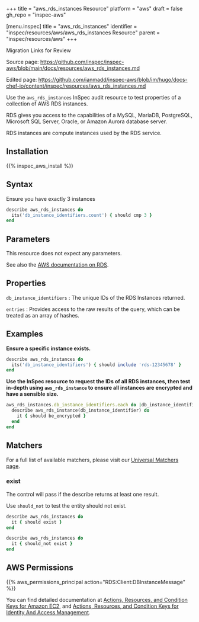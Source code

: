 +++
title = "aws_rds_instances Resource"
platform = "aws"
draft = false
gh_repo = "inspec-aws"

[menu.inspec]
title = "aws_rds_instances"
identifier = "inspec/resources/aws/aws_rds_instances Resource"
parent = "inspec/resources/aws"
+++

<div class="admonition-note">
<p class="admonition-note-title">Migration Links for Review</p>
<div class="admonition-note-text">
<p>Source page: <a href="https://github.com/inspec/inspec-aws/blob/main/docs/resources/aws_rds_instances.md">https://github.com/inspec/inspec-aws/blob/main/docs/resources/aws_rds_instances.md</a></p>
<p>Edited page: <a href="https://github.com/ianmadd/inspec-aws/blob/im/hugo/docs-chef-io/content/inspec/resources/aws_rds_instances.md">https://github.com/ianmadd/inspec-aws/blob/im/hugo/docs-chef-io/content/inspec/resources/aws_rds_instances.md</a></p>
</div>
</div>


Use the `aws_rds_instances` InSpec audit resource to test properties of a collection of AWS RDS instances.

RDS gives you access to the capabilities of a MySQL, MariaDB, PostgreSQL, Microsoft SQL Server, Oracle, or Amazon Aurora database server.

RDS instances are compute instances used by the RDS service.

## Installation

{{% inspec_aws_install %}}

## Syntax

Ensure you have exactly 3 instances

```ruby
describe aws_rds_instances do
  its('db_instance_identifiers.count') { should cmp 3 }
end
```

## Parameters

This resource does not expect any parameters.

See also the [AWS documentation on RDS](https://docs.aws.amazon.com/rds/?id=docs_gateway).

## Properties

`db_instance_identifiers`
: The unique IDs of the RDS Instances returned.

`entries`
: Provides access to the raw results of the query, which can be treated as an array of hashes.

## Examples

**Ensure a specific instance exists.**

```ruby
describe aws_rds_instances do
  its('db_instance_identifiers') { should include 'rds-12345678' }
end
```

**Use the InSpec resource to request the IDs of all RDS instances, then test in-depth using `aws_rds_instance` to ensure all instances are encrypted and have a sensible size.**

```ruby
aws_rds_instances.db_instance_identifiers.each do |db_instance_identifier|
  describe aws_rds_instance(db_instance_identifier) do
    it { should be_encrypted }
  end
end
```

## Matchers

For a full list of available matchers, please visit our [Universal Matchers page](https://www.inspec.io/docs/reference/matchers/).

### exist

The control will pass if the describe returns at least one result.

Use `should_not` to test the entity should not exist.

```ruby
describe aws_rds_instances do
  it { should exist }
end
```

```ruby
describe aws_rds_instances do
  it { should_not exist }
end
```

## AWS Permissions

{{% aws_permissions_principal action="RDS:Client:DBInstanceMessage" %}}

You can find detailed documentation at [Actions, Resources, and Condition Keys for Amazon EC2](https://docs.aws.amazon.com/IAM/latest/UserGuide/list_amazonec2.html), and [Actions, Resources, and Condition Keys for Identity And Access Management](https://docs.aws.amazon.com/IAM/latest/UserGuide/list_identityandaccessmanagement.html).
